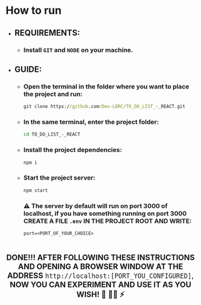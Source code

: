 # How to run

- ## REQUIREMENTS:
  - ### Install ``GIT`` and ``NODE`` on your machine.

- ## GUIDE:
  - ### Open the terminal in the folder where you want to place the project and run:<br>
    ```cmd
    git clone https://github.com/Dev-LDRC/TO_DO_LIST_-_REACT.git
    ```

  - ### In the same terminal, enter the project folder:<br>
    ```cmd
    cd TO_DO_LIST_-_REACT
    ```

  - ### Install the project dependencies:<br>
    ```cmd
    npm i
    ```
  
  - ### Start the project server:<br>
    ```cmd
    npm start
    ```

    ### ⚠ The server by default will run on port 3000 of localhost, if you have something running on port 3000 CREATE A FILE `.env` IN THE PROJECT ROOT AND WRITE:

    ```JS
    port=<PORT_OF_YOUR_CHOICE>
    ```

    <br/>
  
**<div align="center" style="font-size: 20px;">DONE!!! AFTER FOLLOWING THESE INSTRUCTIONS AND OPENING A BROWSER WINDOW AT THE ADDRESS** `http://localhost:[PORT_YOU_CONFIGURED]`, **NOW YOU CAN EXPERIMENT AND USE IT AS YOU WISH! 🤝 👨‍💻 ⚡</div>**